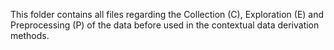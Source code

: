 This folder contains all files regarding the Collection (C), Exploration (E) and Preprocessing (P) of the data before used in the contextual data derivation methods. 
